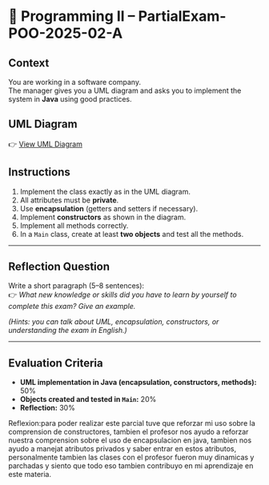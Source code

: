 # 📝 Programming II – PartialExam-POO-2025-02-A

## Context
You are working in a software company.  
The manager gives you a UML diagram and asks you to implement the system in **Java** using good practices.

## UML Diagram
👉 [View UML Diagram](https://www.rapidcharts.ai/editor/f6a4ffd7-7b94-4fc5-9923-e1e365cd0862/View)

## Instructions
1. Implement the class exactly as in the UML diagram.  
2. All attributes must be **private**.  
3. Use **encapsulation** (getters and setters if necessary).  
4. Implement **constructors** as shown in the diagram.  
5. Implement all methods correctly.  
6. In a `Main` class, create at least **two objects** and test all the methods.  

---

## Reflection Question
Write a short paragraph (5–8 sentences):  
👉 *What new knowledge or skills did you have to learn by yourself to complete this exam? Give an example.*

*(Hints: you can talk about UML, encapsulation, constructors, or understanding the exam in English.)*

---

## Evaluation Criteria
- **UML implementation in Java (encapsulation, constructors, methods):** 50%  
- **Objects created and tested in `Main`:** 20%  
- **Reflection:** 30% 

Reflexion:para poder realizar este parcial tuve que reforzar mi uso sobre la comprension de constructores, tambien el profesor nos ayudo a reforzar nuestra comprension sobre el uso de encapsulacion en java, tambien nos ayudo a manejat atributos privados y saber entrar en estos atributos, personalmente tambien las clases con el profesor fueron muy dinamicas y parchadas y siento que todo eso tambien contribuyo en mi aprendizaje en este materia.
